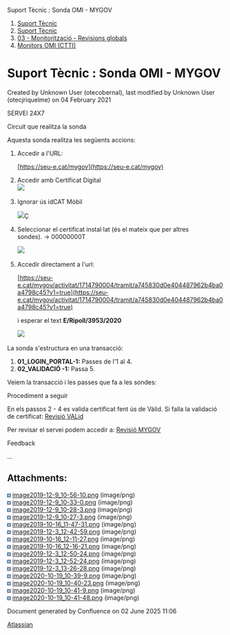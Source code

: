 Suport Tècnic : Sonda OMI - MYGOV  

1.  [Suport Tècnic](index.html)
2.  [Suport Tècnic](13893782.html)
3.  [03 - Monitorització - Revisions globals](26313327.html)
4.  [Monitors OMI (CTTI)](26313608.html)

Suport Tècnic : Sonda OMI - MYGOV
=================================

Created by Unknown User (otecobernal), last modified by Unknown User (otecjriquelme) on 04 February 2021

SERVEI 24X7

  

Circuit que realitza la sonda

Aquesta sonda realitza les següents accions:

1.  Accedir a l'URL:
    
    [https://seu-e.cat/mygov](https://seu-e.cat/mygov)
    
2.  Accedir amb Certificat Digital  
    ![](attachments/41519443/41519455.png)  
      
    
3.  Ignorar ús idCAT Mòbil
    
    ![](attachments/41519443/41519456.png)Ç  
      
    
4.  Seleccionar el certificat instal·lat (és el mateix que per altres sondes). → 00000000T
    
    ![](attachments/41519443/41519457.png)  
      
    
5.  Accedir directament a l'url:
    
    [https://seu-e.cat/mygov/activitat/1714790004/tramit/a745830d0e404487962b4ba0a4798c45?v1=true](https://seu-e.cat/mygov/activitat/1714790004/tramit/a745830d0e404487962b4ba0a4798c45?v1=true)
    
    i esperar el text **E/Ripoll/3953/2020**
    
    **![](attachments/41519443/41519458.png)**

La sonda s'estructura en una transacció:

1.  **01\_LOGIN\_PORTAL-1:** Passes de l'1 al 4.
2.  **02\_VALIDACIÓ -1:** Passa 5.

Veiem la transacció i les passes que fa a les sondes:

  

Procediment a seguir

En els passos 2 - 4 es valida certificat fent ús de Vàlid. Si falla la validació de certificat: [Revisió VALid](36340625.html)

Per revisar el servei podem accedir a: [Revisió MYGOV](41519461.html)

  

Feedback

...

Attachments:
------------

![](images/icons/bullet_blue.gif) [image2019-12-9\_10-56-10.png](attachments/41519443/41519444.png) (image/png)  
![](images/icons/bullet_blue.gif) [image2019-12-9\_10-33-0.png](attachments/41519443/41519445.png) (image/png)  
![](images/icons/bullet_blue.gif) [image2019-12-9\_10-28-3.png](attachments/41519443/41519446.png) (image/png)  
![](images/icons/bullet_blue.gif) [image2019-12-9\_10-27-3.png](attachments/41519443/41519447.png) (image/png)  
![](images/icons/bullet_blue.gif) [image2019-10-16\_11-47-31.png](attachments/41519443/41519448.png) (image/png)  
![](images/icons/bullet_blue.gif) [image2019-12-3\_12-42-59.png](attachments/41519443/41519449.png) (image/png)  
![](images/icons/bullet_blue.gif) [image2019-10-16\_12-11-27.png](attachments/41519443/41519450.png) (image/png)  
![](images/icons/bullet_blue.gif) [image2019-10-16\_12-16-21.png](attachments/41519443/41519451.png) (image/png)  
![](images/icons/bullet_blue.gif) [image2019-12-3\_12-50-24.png](attachments/41519443/41519452.png) (image/png)  
![](images/icons/bullet_blue.gif) [image2019-12-3\_12-52-24.png](attachments/41519443/41519453.png) (image/png)  
![](images/icons/bullet_blue.gif) [image2019-12-3\_13-26-28.png](attachments/41519443/41519454.png) (image/png)  
![](images/icons/bullet_blue.gif) [image2020-10-19\_10-39-9.png](attachments/41519443/41519455.png) (image/png)  
![](images/icons/bullet_blue.gif) [image2020-10-19\_10-40-23.png](attachments/41519443/41519456.png) (image/png)  
![](images/icons/bullet_blue.gif) [image2020-10-19\_10-41-9.png](attachments/41519443/41519457.png) (image/png)  
![](images/icons/bullet_blue.gif) [image2020-10-19\_10-41-48.png](attachments/41519443/41519458.png) (image/png)  

Document generated by Confluence on 02 June 2025 11:06

[Atlassian](http://www.atlassian.com/)